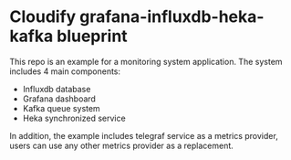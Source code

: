 # Cloudify grafana-influxdb-heka-kafka blueprint

This repo is an example for a monitoring system application. The system includes 4 main components:
- Influxdb database
- Grafana dashboard
- Kafka queue system
- Heka synchronized service

In addition, the example includes telegraf service as a metrics provider, users can use any other metrics provider as a replacement. 

